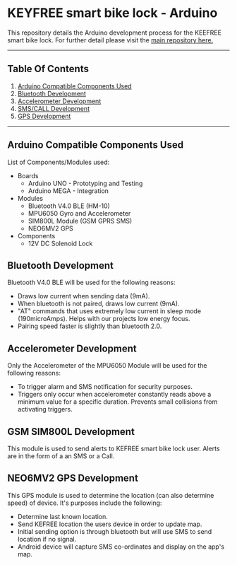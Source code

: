 # KEYFREE smart bike lock - Arduino
This repository details the Arduino development process for the KEEFREE smart bike lock. For further detail please visit the [main repository here.](https://github.com/paulodacaya/keefree_smart_bike_lock)

---

## Table Of Contents
1. [Arduino Compatible Components Used](#one)
2. [Bluetooth Development](#two)
3. [Accelerometer Development](#three)
4. [SMS/CALL Development](#four)
5. [GPS Development](#five)

---

<a name="one"></a>
## Arduino Compatible Components Used
List of Components/Modules used:
- Boards
  - Arduino UNO - Prototyping and Testing
  - Arduino MEGA - Integration
- Modules
  - Bluetooth V4.0 BLE (HM-10)
  - MPU6050 Gyro and Accelerometer 
  - SIM800L Module (GSM GPRS SMS) 
  - NEO6MV2 GPS
- Components
  - 12V DC Solenoid Lock

<a name="two"></a>

## Bluetooth Development

Bluetooth V4.0 BLE will be used for the following reasons:
- Draws low current when sending data (9mA).
- When bluetooth is not paired, draws low current (9mA).
- "AT" commands that uses extremely low current in sleep mode (190microAmps). Helps with our projects low energy focus.
- Pairing speed faster is slightly than bluetooth 2.0.

<a name="three"></a>

## Accelerometer Development

Only the Accelerometer of the MPU6050 Module will be used for the following reasons:

- To trigger alarm and SMS notification for security purposes.
- Triggers only occur when accelerometer constantly reads above a minimum value for a specific duration. Prevents small collisions from activating triggers.

<a name="four"></a>

## GSM SIM800L Development

This module is used to send alerts to KEFREE smart bike lock user. Alerts are in the form of a an SMS or a Call.

<a name="five"></a>

## NEO6MV2 GPS Development

This GPS module is used to determine the location (can also determine speed) of device. It's purposes include the following:

- Determine last known location.
- Send KEFREE location the users device in order to update map.
- Initial sending option is through bluetooth but will use SMS to send location if no signal.
- Android device will capture SMS co-ordinates and display on the app's map.


